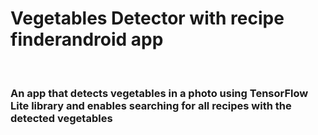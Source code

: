 # Vegetables Detector with recipe finderandroid app
&nbsp;
### An app that detects vegetables in a photo using TensorFlow Lite library and enables searching for all recipes with the detected vegetables
